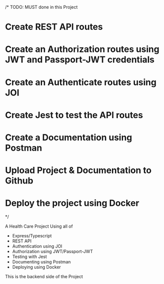 /\*
TODO: MUST done in this Project

# Create REST API routes

# Create an Authorization routes using JWT and Passport-JWT credentials

# Create an Authenticate routes using JOI

# Create Jest to test the API routes

# Create a Documentation using Postman

# Upload Project & Documentation to Github

# Deploy the project using Docker

\*/

A Health Care Project Using all of

- Express/Typescript
- REST API
- Authentication using JOI
- Authorization using JWT/Passport-JWT
- Testing with Jest
- Documenting using Postman
- Deploying using Docker

This is the backend side of the Project
